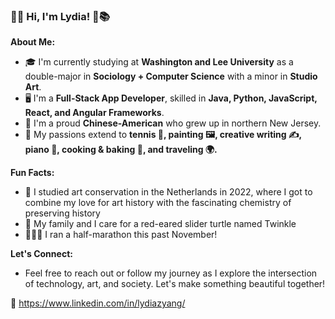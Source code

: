 ### 🏡🌿 Hi, I'm Lydia! 🌷📚

**About Me:**
- 🎓 I'm currently studying at **Washington and Lee University** as a double-major in **Sociology + Computer Science** with a minor in **Studio Art**.
- 🖥️ I'm a **Full-Stack App Developer**, skilled in **Java, Python, JavaScript, React, and Angular Frameworks**.
- 🌉 I'm a proud **Chinese-American** who grew up in northern New Jersey.
- 🎨 My passions extend to **tennis 🎾, painting 🖼️, creative writing ✍️, piano 🎹, cooking & baking 🍳, and traveling 🌍.**

**Fun Facts:**
- 🏺 I studied art conservation in the Netherlands in 2022, where I got to combine my love for art history with the fascinating chemistry of preserving history
- 🐢 My family and I care for a red-eared slider turtle named Twinkle
- 🏃🏻‍♀️ I ran a half-marathon this past November!

**Let's Connect:**
- Feel free to reach out or follow my journey as I explore the intersection of technology, art, and society. Let's make something beautiful together!

🌟 https://www.linkedin.com/in/lydiazyang/
